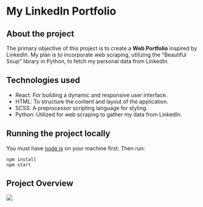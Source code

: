 # My LinkedIn Portfolio

## About the project

The primary objective of this project is to create a **Web Portfolio** inspired by LinkedIn. My plan is to incorporate web scraping, utilizing the "Beautiful Soup" library in Python, to fetch my personal data from LinkedIn.

## Technologies used

- React: For building a dynamic and responsive user interface.
- HTML: To structure the content and layout of the application.
- SCSS: A preprocessor scripting language for styling.
- Python: Utilized for web scraping to gather my data from LinkedIn.

## Running the project locally

You must have [node js](https://nodejs.org/en/) on your machine first. Then run:

```npm install``` \
```npm start```

## Project Overview

<img src='demo.gif' />
